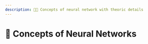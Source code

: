 ```yaml
---
description: 👩‍🏫 Concepts of neural network with theoric details 
---
```

# 💎 Concepts of Neural Networks